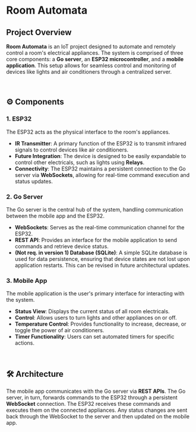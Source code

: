 # Room Automata

## Project Overview
**Room Automata** is an IoT project designed to automate and remotely control a room's electrical appliances. The system is comprised of three core components: a **Go server**, an **ESP32 microcontroller**, and a **mobile application**. This setup allows for seamless control and monitoring of devices like lights and air conditioners through a centralized server.

<br>

## ⚙️ Components

### 1. ESP32
The ESP32 acts as the physical interface to the room's appliances.

- **IR Transmitter**: A primary function of the ESP32 is to transmit infrared signals to control devices like air conditioners.
- **Future Integration**: The device is designed to be easily expandable to control other electricals, such as lights using **Relays**.
- **Connectivity**: The ESP32 maintains a persistent connection to the Go server via **WebSockets**, allowing for real-time command execution and status updates.

### 2. Go Server
The Go server is the central hub of the system, handling communication between the mobile app and the ESP32.

- **WebSockets**: Serves as the real-time communication channel for the ESP32.
- **REST API**: Provides an interface for the mobile application to send commands and retrieve device status.
- **(Not req. in version 1) Database (SQLite)**: A simple SQLite database is used for data persistence, ensuring that device states are not lost upon application restarts. This can be revised in future architectural updates.

### 3. Mobile App
The mobile application is the user's primary interface for interacting with the system.

- **Status View**: Displays the current status of all room electricals.
- **Control**: Allows users to turn lights and other appliances on or off.
- **Temperature Control**: Provides functionality to increase, decrease, or toggle the power of air conditioners.
- **Timer Functionality**: Users can set automated timers for specific actions.

<br>

## 🛠️ Architecture



The mobile app communicates with the Go server via **REST APIs**. The Go server, in turn, forwards commands to the ESP32 through a persistent **WebSocket** connection. The ESP32 receives these commands and executes them on the connected appliances. Any status changes are sent back through the WebSocket to the server and then updated on the mobile app.

<br>


